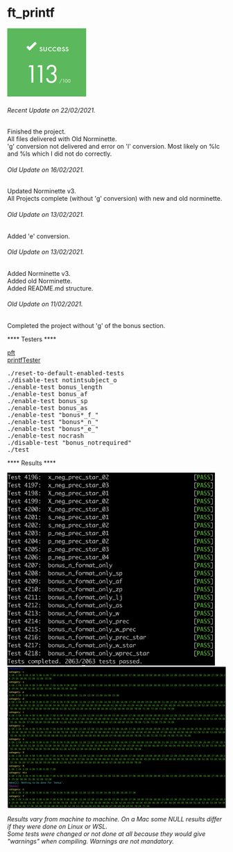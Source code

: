 # ft_printf

![GitHub Logo](/extras/images/Success.png)

###### <i>Recent Update on 22/02/2021.</i>
Finished the project.\
All files delivered with Old Norminette.\
'g' conversion not delivered and error on 'l' conversion. Most likely on %lc and %ls which I did not do correctly.

###### <i>Old Update on 16/02/2021.</i>
Updated Norminette v3.\
All Projects complete (without 'g' conversion) with new and old norminette.

###### <i>Old Update on 13/02/2021.</i>
Added 'e' conversion.

###### <i>Old Update on 13/02/2021.</i>
Added Norminette v3.\
Added old Norminette.\
Added README.md structure.

###### <i>Old Update on 11/02/2021.</i>
Completed the project without 'g' of the bonus section.


**** Testers ****

[pft](https://github.com/gavinfielder/pft)\
[printfTester](https://github.com/Tripouille/printfTester)

<pre>
./reset-to-default-enabled-tests
./disable-test notintsubject_o
./enable-test bonus_length
./enable-test bonus_af
./enable-test bonus_sp
./enable-test bonus_as
./enable-test "bonus*_f_"
./enable-test "bonus*_n_"
./enable-test "bonus*_e_"
./enable-test nocrash
./disable-test "bonus_notrequired"
./test
</pre>

**** Results ****

![GitHub Logo](/extras/images/gavinfielder_pft.png)
![GitHub Logo](/extras/images/tripoulli.png)

<i>Results vary from machine to machine. On a Mac some NULL results differ if they were done on Linux or WSL.</i>\
<i>Some tests were changed or not done at all because they would give "warnings" when compiling. Warnings are not mandatory.</i>
